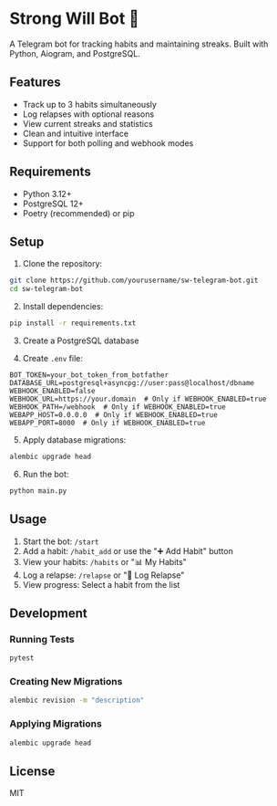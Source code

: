 # Strong Will Bot 🦾

A Telegram bot for tracking habits and maintaining streaks. Built with Python, Aiogram, and PostgreSQL.

## Features

- Track up to 3 habits simultaneously
- Log relapses with optional reasons
- View current streaks and statistics
- Clean and intuitive interface
- Support for both polling and webhook modes

## Requirements

- Python 3.12+
- PostgreSQL 12+
- Poetry (recommended) or pip

## Setup

1. Clone the repository:
```bash
git clone https://github.com/yourusername/sw-telegram-bot.git
cd sw-telegram-bot
```

2. Install dependencies:
```bash
pip install -r requirements.txt
```

3. Create a PostgreSQL database

4. Create `.env` file:
```env
BOT_TOKEN=your_bot_token_from_botfather
DATABASE_URL=postgresql+asyncpg://user:pass@localhost/dbname
WEBHOOK_ENABLED=false
WEBHOOK_URL=https://your.domain  # Only if WEBHOOK_ENABLED=true
WEBHOOK_PATH=/webhook  # Only if WEBHOOK_ENABLED=true
WEBAPP_HOST=0.0.0.0  # Only if WEBHOOK_ENABLED=true
WEBAPP_PORT=8000  # Only if WEBHOOK_ENABLED=true
```

5. Apply database migrations:
```bash
alembic upgrade head
```

6. Run the bot:
```bash
python main.py
```

## Usage

1. Start the bot: `/start`
2. Add a habit: `/habit_add` or use the "➕ Add Habit" button
3. View your habits: `/habits` or "📊 My Habits"
4. Log a relapse: `/relapse` or "📝 Log Relapse"
5. View progress: Select a habit from the list

## Development

### Running Tests
```bash
pytest
```

### Creating New Migrations
```bash
alembic revision -m "description"
```

### Applying Migrations
```bash
alembic upgrade head
```

## License

MIT
